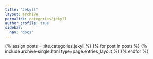 ```yaml
---
title: "Jekyll"
layout: archive
permalink: categories/jekyll
author_profile: true
sidebar:
  nav: "docs"
---
```



{% assign posts = site.categories.jekyll %}
{% for post in posts %} {% include archive-single.html type=page.entries_layout %} {% endfor %}